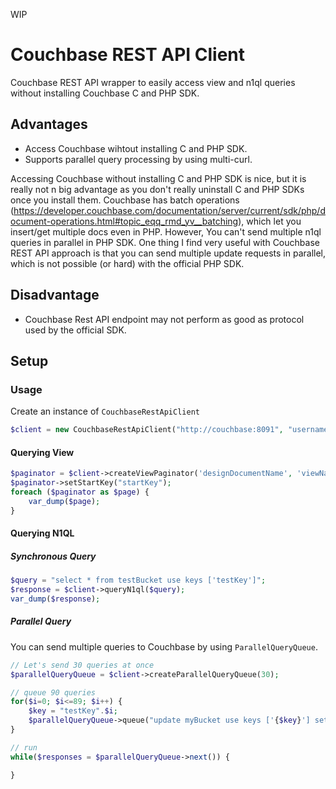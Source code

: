 WIP

# Couchbase REST API Client
Couchbase REST API wrapper to easily access view and n1ql queries without installing Couchbase C and PHP SDK.

## Advantages

- Access Couchbase wihtout installing C and PHP SDK.
- Supports parallel query processing by using multi-curl.

Accessing Couchbase without installing C and PHP SDK is nice, but it is really not n big advantage as you don't really
uninstall C and PHP SDKs once you install them. Couchbase has batch operations (https://developer.couchbase.com/documentation/server/current/sdk/php/document-operations.html#topic_eqq_rmd_yv__batching), which
let you insert/get multiple docs even in PHP. However, You can't send multiple n1ql queries in parallel in PHP SDK. One thing I find very useful with Couchbase REST API approach is that you can send multiple
update requests in parallel, which is not possible (or hard) with the official PHP SDK.

## Disadvantage
- Couchbase Rest API endpoint may not perform as good as protocol used by the official SDK.

## Setup

### Usage

Create an instance of ```CouchbaseRestApiClient```
```php
$client = new CouchbaseRestApiClient("http://couchbase:8091", "username", "password");
```

#### Querying View
```php
$paginator = $client->createViewPaginator('designDocumentName', 'viewName');
$paginator->setStartKey("startKey");
foreach ($paginator as $page) {
    var_dump($page);
}
```

#### Querying N1QL

##### Synchronous Query
```php
$query = "select * from testBucket use keys ['testKey']";
$response = $client->queryN1ql($query);
var_dump($response);
```

##### Parallel Query
You can send multiple queries to Couchbase by using ```ParallelQueryQueue```.
```php
// Let's send 30 queries at once
$parallelQueryQueue = $client->createParallelQueryQueue(30);

// queue 90 queries
for($i=0; $i<=89; $i++) {
    $key = "testKey".$i;
    $parallelQueryQueue->queue("update myBucket use keys ['{$key}'] set index=$i";
}

// run
while($responses = $parallelQueryQueue->next()) {

}
```
